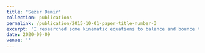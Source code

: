 ```yaml
---
title: "Sezer Demir"
collection: publications
permalink: /publication/2015-10-01-paper-title-number-3
excerpt: 'I researched some kinematic equations to balance and bounce the ball for pid modelu and worked on webots and unreal engine for simulation module. Also worked on website.'
date: 2020-09-09
venue: ''
---
```

